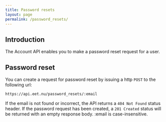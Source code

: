 ```yaml
---
title: Password resets
layout: page
permalink: /password_resets/
---
```


## Introduction

The Account API enables you to make a password reset request for a user.

## Password reset

You can create a request for password reset by issuing a http `POST` to the following url:

    https://api.eet.nu/password_resets/:email

If the email is not found or incorrect, the API returns a `404 Not Found` status header. If the password request has been created, a `201 Created` status will be returned with an empty response body.
:email is case-insensitive.